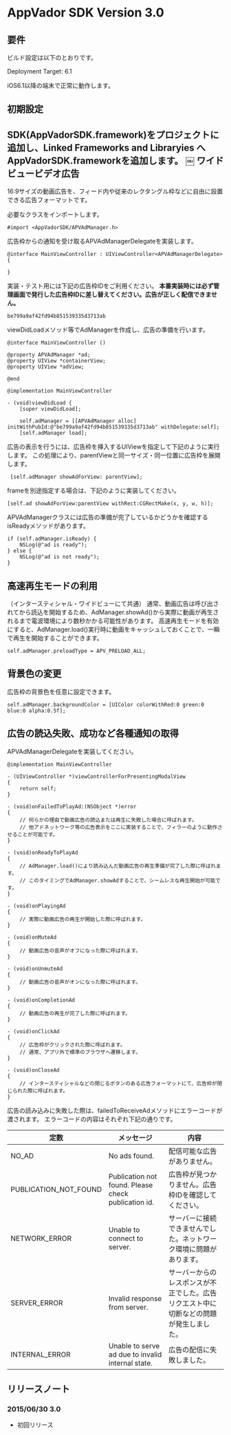 AppVador SDK Version 3.0
========================

要件
----

ビルド設定は以下のとおりです。

Deployment Target: 6.1

iOS6.1以降の端末で正常に動作します。

初期設定
--------

SDK(AppVadorSDK.framework)をプロジェクトに追加し、Linked Frameworks and Libraryies へ AppVadorSDK.frameworkを追加します。
￼
ワイドビュービデオ広告
----------------------

16:9サイズの動画広告を、フィード内や従来のレクタングル枠などに自由に設置できる広告フォーマットです。

必要なクラスをインポートします。

    #import <AppVadorSDK/APVAdManager.h>

広告枠からの通知を受け取るAPVAdManagerDelegateを実装します。

    @interface MainViewController : UIViewController<APVAdManagerDelegate> {

    }

実装・テスト用には下記の広告枠IDをご利用ください。
**本番実装時には必ず管理画面で発行した広告枠IDに差し替えてください。広告が正しく配信できません。**

    be799a9af42fd94b851539335d3713ab

viewDidLoadメソッド等でAdManagerを作成し、広告の準備を行います。

    @interface MainViewController ()

    @property APVAdManager *ad;
    @property UIView *containerView;
    @property UIView *adView;

    @end

    @implementation MainViewController

    - (void)viewDidLoad {
        [super viewDidLoad];

        self.adManager = [[APVAdManager alloc] initWithPubId:@"be799a9af42fd94b851539335d3713ab" withDelegate:self];
        [self.adManager load];

広告の表示を行うには、広告枠を挿入するUIViewを指定して下記のように実行します。
この処理により、parentViewと同一サイズ・同一位置に広告枠を展開します。

     [self.adManager showAdForView: parentView];

frameを別途指定する場合は、下記のように実装してください。

    [self.ad showAdForView:parentView withRect:CGRectMake(x, y, w, h)];

APVAdManagerクラスには広告の準備が完了しているかどうかを確認するisReadyメソッドがあります。

    if (self.adManager.isReady) {
        NSLog(@"ad is ready");
    } else {
        NSLog(@"ad is not ready");
    }

高速再生モードの利用
--------------------

（インタースティシャル・ワイドビューにて共通）
通常、動画広告は呼び出されてから読込を開始するため、AdManager.showAd()から実際に動画が再生されるまで電波環境により数秒かかる可能性があります。
高速再生モードを有効にすると、AdManager.load()実行時に動画をキャッシュしておくことで、一瞬で再生を開始することができます。

    self.adManager.preloadType = APV_PRELOAD_ALL;

背景色の変更
--------------------

広告枠の背景色を任意に設定できます。

    self.adManager.backgroundColor = [UIColor colorWithRed:0 green:0 blue:0 alpha:0.5f];

広告の読込失敗、成功など各種通知の取得
--------------------------------------

APVAdManagerDelegateを実装してください。


    @implementation MainViewController

    - (UIViewController *)viewControllerForPresentingModalView
    {
        return self;
    }

    - (void)onFailedToPlayAd:(NSObject *)error
    {
        // 何らかの理由で動画広告の読込または再生に失敗した場合に呼ばれます。
        // 他アドネットワーク等の広告表示をここに実装することで、フィラーのように動作させることが可能です。
    }

    - (void)onReadyToPlayAd
    {
        // AdManager.load()により読み込んだ動画広告の再生準備が完了した際に呼ばれます。
        // このタイミングでAdManager.showAdすることで、シームレスな再生開始が可能です。
    }

    - (void)onPlayingAd
    {
        // 実際に動画広告の再生が開始した際に呼ばれます。
    }

    - (void)onMuteAd
    {
        // 動画広告の音声がオフになった際に呼ばれます。
    }

    - (void)onUnmuteAd
    {
        // 動画広告の音声がオンになった際に呼ばれます。
    }

    - (void)onCompletionAd
    {
        // 動画広告の再生が完了した際に呼ばれます。
    }

    - (void)onClickAd
    {
        // 広告枠がクリックされた際に呼ばれます。
        // 通常、アプリ外で標準のブラウザへ遷移します。
    }

    - (void)onCloseAd
    {
        // インタースティシャルなどの閉じるボタンのある広告フォーマットにて、広告枠が閉じられた際に呼ばれます。
    }

広告の読み込みに失敗した際は、failedToReceiveAdメソッドにエラーコードが渡されます。
エラーコードの内容はそれぞれ下記の通りです。

| 定数 | メッセージ | 内容 |
| ---- | ---------- | ---- |
| NO_AD | No ads found. | 配信可能な広告がありません。 |
| PUBLICATION_NOT_FOUND | Publication not found. Please check publication id. | 広告枠が見つかりません。広告枠IDを確認してください。 |
| NETWORK_ERROR | Unable to connect to server. | サーバーに接続できませんでした。ネットワーク環境に問題があります。 |
| SERVER_ERROR | Invalid response from server. | サーバーからのレスポンスが不正でした。広告リクエスト中に切断などの問題が発生しました。 |
| INTERNAL_ERROR | Unable to serve ad due to invalid internal state. | 広告の配信に失敗しました。 |

リリースノート
---------------

### 2015/06/30 3.0
- 初回リリース


